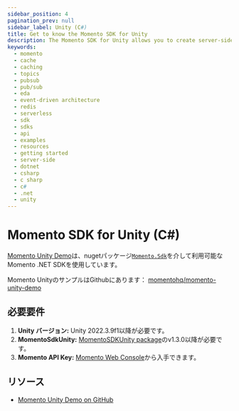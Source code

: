 ```yaml
---
sidebar_position: 4
pagination_prev: null
sidebar_label: Unity (C#)
title: Get to know the Momento SDK for Unity 
description: The Momento SDK for Unity allows you to create server-side applications in Unity, and take advantage of Momento's caching and pub-sub features. Find resources and examples here!
keywords:
  - momento
  - cache
  - caching
  - topics
  - pubsub
  - pub/sub
  - eda
  - event-driven architecture
  - redis
  - serverless
  - sdk
  - sdks
  - api
  - examples
  - resources
  - getting started
  - server-side
  - dotnet
  - csharp
  - c sharp
  - c#
  - .net
  - unity
---
```


# Momento SDK for Unity (C#)
[Momento Unity Demo](https://github.com/momentohq/momento-unity-demo)は、nugetパッケージ[`Momento.Sdk`](https://www.nuget.org/packages/Momento.Sdk)を介して利用可能なMomento .NET SDKを使用しています。

Momento UnityのサンプルはGithubにあります： [momentohq/momento-unity-demo](https://github.com/momentohq/momento-unity-demo)

## 必要要件
1. **Unity バージョン:** Unity 2022.3.9f1以降が必要です。
2. **MomentoSdkUnity:** [MomentoSDKUnity package](https://github.com/momentohq/client-sdk-dotnet/releases)のv1.3.0以降が必要です。
3. **Momento API Key:** [Momento Web Console](https://console.gomomento.com/)から入手できます。

## リソース
- [Momento Unity Demo on GitHub](https://github.com/momentohq/momento-unity-demo)
